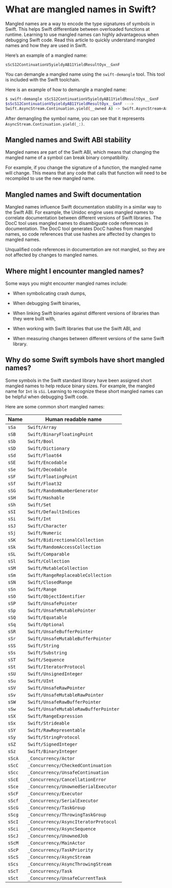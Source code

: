 # What are mangled names in Swift?

Mangled names are a way to encode the type signatures of symbols in Swift. This helps Swift differentiate between overloaded functions at runtime. Learning to use mangled names can highly advantageous when debugging Swift code. Read this article to quickly understand mangled names and how they are used in Swift.

Here’s an example of a mangled name:

```
sScS12ContinuationV5yieldyAB11YieldResultOyx__GxnF
```

You can demangle a mangled name using the `swift-demangle` tool. This tool is included with the Swift toolchain.

Here is an example of how to demangle a mangled name:

```sh
$ swift-demangle sScS12ContinuationV5yieldyAB11YieldResultOyx__GxnF
$sScS12ContinuationV5yieldyAB11YieldResultOyx__GxnF --->
Swift.AsyncStream.Continuation.yield(__owned A) -> Swift.AsyncStream<A>.Continuation.YieldResult
```

After demangling the symbol name, you can see that it represents ``AsyncStream.Continuation.yield(_:)``.

## Mangled names and Swift ABI stability

Mangled names are part of the Swift ABI, which means that changing the mangled name of a symbol can break binary compatibility.

For example, if you change the signature of a function, the mangled name will change. This means that any code that calls that function will need to be recompiled to use the new mangled name.

## Mangled names and Swift documentation

Mangled names influence Swift documentation stability in a similar way to the Swift ABI. For example, the Unidoc engine uses mangled names to correlate documentation between different versions of Swift libraries. The DocC tool uses mangled names to disambiguate code references in documentation. The DocC tool generates DocC hashes from mangled names, so code references that use hashes are affected by changes to mangled names.

Unqualified code references in documentation are not mangled, so they are not affected by changes to mangled names.

## Where might I encounter mangled names?

Some ways you might encounter mangled names include:

- When symbolicating crash dumps,

- When debugging Swift binaries,

- When linking Swift binaries against different versions of libraries than they were built with,

- When working with Swift libraries that use the Swift ABI, and

- When measuring changes between different versions of the same Swift library.

## Why do some Swift symbols have short mangled names?

Some symbols in the Swift standard library have been assigned short mangled names to help reduce binary sizes. For example, the mangled name for ``Int`` is `sSi`. Learning to recognize these short mangled names can be helpful when debugging Swift code.

Here are some common short mangled names:

| Name  | Human readable name                           |
|-------|-----------------------------------------------|
| `sSa` | ``Swift/Array``                               |
| `sSB` | ``Swift/BinaryFloatingPoint``                 |
| `sSb` | ``Swift/Bool``                                |
| `sSD` | ``Swift/Dictionary``                          |
| `sSd` | ``Swift/Float64``                             |
| `sSE` | ``Swift/Encodable``                           |
| `sSe` | ``Swift/Decodable``                           |
| `sSF` | ``Swift/FloatingPoint``                       |
| `sSf` | ``Swift/Float32``                             |
| `sSG` | ``Swift/RandomNumberGenerator``               |
| `sSH` | ``Swift/Hashable``                            |
| `sSh` | ``Swift/Set``                                 |
| `sSI` | ``Swift/DefaultIndices``                      |
| `sSi` | ``Swift/Int``                                 |
| `sSJ` | ``Swift/Character``                           |
| `sSj` | ``Swift/Numeric``                             |
| `sSK` | ``Swift/BidirectionalCollection``             |
| `sSk` | ``Swift/RandomAccessCollection``              |
| `sSL` | ``Swift/Comparable``                          |
| `sSl` | ``Swift/Collection``                          |
| `sSM` | ``Swift/MutableCollection``                   |
| `sSm` | ``Swift/RangeReplaceableCollection``          |
| `sSN` | ``Swift/ClosedRange``                         |
| `sSn` | ``Swift/Range``                               |
| `sSO` | ``Swift/ObjectIdentifier``                    |
| `sSP` | ``Swift/UnsafePointer``                       |
| `sSp` | ``Swift/UnsafeMutablePointer``                |
| `sSQ` | ``Swift/Equatable``                           |
| `sSq` | ``Swift/Optional``                            |
| `sSR` | ``Swift/UnsafeBufferPointer``                 |
| `sSr` | ``Swift/UnsafeMutableBufferPointer``          |
| `sSS` | ``Swift/String``                              |
| `sSs` | ``Swift/Substring``                           |
| `sST` | ``Swift/Sequence``                            |
| `sSt` | ``Swift/IteratorProtocol``                    |
| `sSU` | ``Swift/UnsignedInteger``                     |
| `sSu` | ``Swift/UInt``                                |
| `sSV` | ``Swift/UnsafeRawPointer``                    |
| `sSv` | ``Swift/UnsafeMutableRawPointer``             |
| `sSW` | ``Swift/UnsafeRawBufferPointer``              |
| `sSw` | ``Swift/UnsafeMutableRawBufferPointer``       |
| `sSX` | ``Swift/RangeExpression``                     |
| `sSx` | ``Swift/Strideable``                          |
| `sSY` | ``Swift/RawRepresentable``                    |
| `sSy` | ``Swift/StringProtocol``                      |
| `sSZ` | ``Swift/SignedInteger``                       |
| `sSz` | ``Swift/BinaryInteger``                       |
| `sScA`| ``_Concurrency/Actor``                        |
| `sScC`| ``_Concurrency/CheckedContinuation``          |
| `sScc`| ``_Concurrency/UnsafeContinuation``           |
| `sScE`| ``_Concurrency/CancellationError``            |
| `sSce`| ``_Concurrency/UnownedSerialExecutor``        |
| `sScF`| ``_Concurrency/Executor``                     |
| `sScf`| ``_Concurrency/SerialExecutor``               |
| `sScG`| ``_Concurrency/TaskGroup``                    |
| `sScg`| ``_Concurrency/ThrowingTaskGroup``            |
| `sScI`| ``_Concurrency/AsyncIteratorProtocol``        |
| `sSci`| ``_Concurrency/AsyncSequence``                |
| `sScJ`| ``_Concurrency/UnownedJob``                   |
| `sScM`| ``_Concurrency/MainActor``                    |
| `sScP`| ``_Concurrency/TaskPriority``                 |
| `sScS`| ``_Concurrency/AsyncStream``                  |
| `sScs`| ``_Concurrency/AsyncThrowingStream``          |
| `sScT`| ``_Concurrency/Task``                         |
| `sSct`| ``_Concurrency/UnsafeCurrentTask``            |